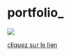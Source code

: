 # portfolio_
![](https://user-images.githubusercontent.com/47861630/202876396-f5b5809b-d925-4e98-99c5-9de6fd9727f1.png
)

[cliquez sur le lien](https://rahmahamdi.github.io/portfolio_/)
